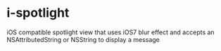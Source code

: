 i-spotlight
===========

iOS compatible spotlight view that uses iOS7 blur effect and accepts an NSAttributedString or NSString to display a message

